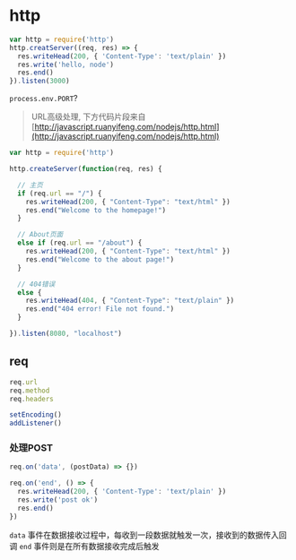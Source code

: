 # http

```js
var http = require('http')
http.creatServer((req, res) => {
  res.writeHead(200, { 'Content-Type': 'text/plain' })
  res.write('hello, node')
  res.end()
}).listen(3000)
```

`process.env.PORT`?

> URL高级处理, 下方代码片段来自[http://javascript.ruanyifeng.com/nodejs/http.html](http://javascript.ruanyifeng.com/nodejs/http.html)

```js
var http = require('http')

http.createServer(function(req, res) {

  // 主页
  if (req.url == "/") {
    res.writeHead(200, { "Content-Type": "text/html" })
    res.end("Welcome to the homepage!")
  }

  // About页面
  else if (req.url == "/about") {
    res.writeHead(200, { "Content-Type": "text/html" })
    res.end("Welcome to the about page!")
  }

  // 404错误
  else {
    res.writeHead(404, { "Content-Type": "text/plain" })
    res.end("404 error! File not found.")
  }

}).listen(8080, "localhost")
```

## req

```js
req.url
req.method
req.headers

setEncoding()
addListener()
```

### 处理POST

```js
req.on('data', (postData) => {})

req.on('end', () => {
  res.writeHead(200, { 'Content-Type': 'text/plain' })
  res.write('post ok')
  res.end()
})
```

`data` 事件在数据接收过程中，每收到一段数据就触发一次，接收到的数据传入回调
`end` 事件则是在所有数据接收完成后触发
